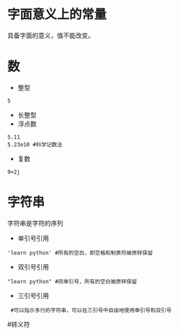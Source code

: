 # 字面意义上的常量
具备字面的意义，值不能改变。
# 数
* 整型
```
5
```
* 长整型
* 浮点数
```
5.11
5.23e10 #科学记数法
```
* 复数
```
9+2j
```
# 字符串
字符串是字符的序列
* 单引号引用
```
'learn python' #所有的空白，即空格和制表符被原样保留
```
* 双引号引用
```
"learn python" #同单引号，所有的空白被原样保留
```
* 三引号引用
```
 #可以指示多行的字符串，可以在三引号中自由地使用单引号和双引号
```
#转义符
